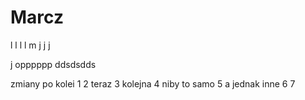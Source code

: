 # Marcz
l
l
l
l
m
j
j
j

j
opppppp
ddsdsdds

zmiany po kolei 1
2 teraz
3 kolejna
4 niby to samo 
5 a jednak inne
6
7
